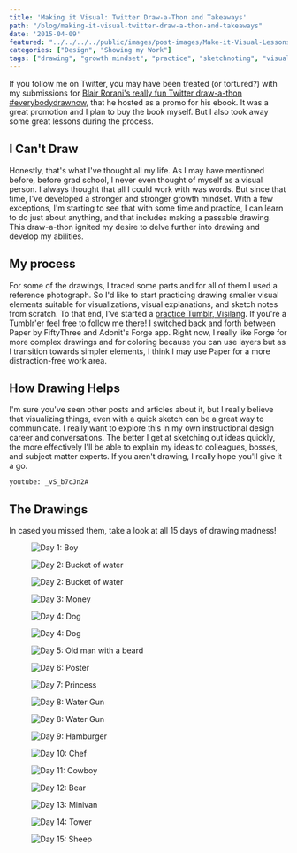 ```yaml
---
title: 'Making it Visual: Twitter Draw-a-Thon and Takeaways'
path: "/blog/making-it-visual-twitter-draw-a-thon-and-takeaways"
date: '2015-04-09'
featured: "../../../../public/images/post-images/Make-it-Visual-Lessons-for-a-Draw-a-Thon.png"
categories: ["Design", "Showing my Work"]
tags: ["drawing", "growth mindset", "practice", "sketchnoting", "visual language"]
---
```


If you follow me on Twitter, you may have been treated (or tortured?) with my submissions for [Blair Rorani's really fun Twitter draw-a-thon #everybodydrawnow](http://blair.rorani.com/twitter-drawathon/ "Everybody Draw Now"), that he hosted as a promo for his ebook. It was a great promotion and I plan to buy the book myself. But I also took away some great lessons during the process.

## I Can't Draw

Honestly, that's what I've thought all my life. As I may have mentioned before, before grad school, I never even thought of myself as a visual person. I always thought that all I could work with was words. But since that time, I've developed a stronger and stronger growth mindset. With a few exceptions, I'm starting to see that with some time and practice, I can learn to do just about anything, and that includes making a passable drawing. This draw-a-thon ignited my desire to delve further into drawing and develop my abilities.

## My process

For some of the drawings, I traced some parts and for all of them I used a reference photograph. So I'd like to start practicing drawing smaller visual elements suitable for visualizations, visual explanations, and sketch notes from scratch. To that end, I've started a [practice Tumblr, Visilang](http://visilang.tumblr.com/ "Visilang"). If you're a Tumblr'er feel free to follow me there! I switched back and forth between Paper by FiftyThree and Adonit's Forge app. Right now, I really like Forge for more complex drawings and for coloring because you can use layers but as I transition towards simpler elements, I think I may use Paper for a more distraction-free work area.

## How Drawing Helps

I'm sure you've seen other posts and articles about it, but I really believe that visualizing things, even with a quick sketch can be a great way to communicate. I really want to explore this in my own instructional design career and conversations. The better I get at sketching out ideas quickly, the more effectively I'll be able to explain my ideas to colleagues, bosses, and subject matter experts. If you aren't drawing, I really hope you'll give it a go.

`youtube: _vS_b7cJn2A`

## The Drawings

In cased you missed them, take a look at all 15 days of drawing madness!

<figure>
  <img src="../../../../public/images/post-images/Day1Boy.png" alt="Day 1: Boy" />
</figure>

<figure>
  <img src="../../../../public/images/post-images/Day2BucketofWater.png" alt="Day 2: Bucket of water" />
</figure>

<figure>
  <img src="../../../../public/images/post-images/Day2BucketofWater.png" alt="Day 2: Bucket of water" />
</figure>

<figure>
  <img src="../../../../public/images/post-images/Day3Money.png" alt="Day 3: Money" />
</figure>

<figure>
  <img src="../../../../public/images/post-images/Day4Dog.png" alt="Day 4: Dog" />
</figure>

<figure>
  <img src="../../../../public/images/post-images/Day4Dog.png" alt="Day 4: Dog" />
</figure>

<figure>
  <img src="../../../../public/images/post-images/Day5OldManwithBeard.png" alt="Day 5: Old man with a beard" />
</figure>

<figure>
  <img src="../../../../public/images/post-images/Day6Poster.jpg" alt="Day 6: Poster" />
</figure>

<figure>
  <img src="../../../../public/images/post-images/Day7Princess.png" alt="Day 7: Princess" />
</figure>

<figure>
  <img src="../../../../public/images/post-images/Day8Watergun.png" alt="Day 8: Water Gun" />
</figure>

<figure>
  <img src="../../../../public/images/post-images/Day8Watergun.png" alt="Day 8: Water Gun" />
</figure>


<figure>
  <img src="../../../../public/images/post-images/Day9Hamburger.png" alt="Day 9: Hamburger" />
</figure>

<figure>
  <img src="../../../../public/images/post-images/Day10Chef.png" alt="Day 10: Chef" />
</figure>

<figure>
  <img src="../../../../public/images/post-images/Day11Cowboy.png" alt="Day 11: Cowboy" />
</figure>

<figure>
  <img src="../../../../public/images/post-images/Day12Bear.png" alt="Day 12: Bear" />
</figure>

<figure>
  <img src="../../../../public/images/post-images/Day13Minivan.png" alt="Day 13: Minivan" />
</figure>

<figure>
  <img src="../../../../public/images/post-images/Day14Tower.png" alt="Day 14: Tower" />
</figure>

<figure>
  <img src="../../../../public/images/post-images/Day15Sheep.png" alt="Day 15: Sheep" />
</figure>
